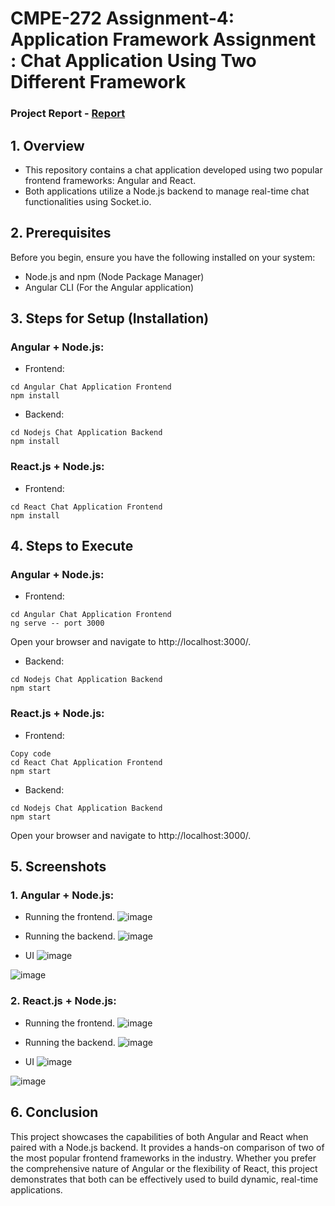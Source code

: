 # **CMPE-272 Assignment-4: Application Framework Assignment** : Chat Application Using Two Different Framework


### Project Report - [Report](https://github.com/sangramjagtap2108/CMPE--272-Assignment-4--Application-Frameworks-Assignment/blob/main/Chat%20Application%20Report%20-%20Team%20SOAP.pdf)
## 1. Overview
* This repository contains a chat application developed using two popular frontend frameworks: Angular and React.
* Both applications utilize a Node.js backend to manage real-time chat functionalities using Socket.io.


## 2. Prerequisites
Before you begin, ensure you have the following installed on your system:

* Node.js and npm (Node Package Manager)
* Angular CLI (For the Angular application)

## 3. Steps for Setup (Installation)
### Angular + Node.js:
* Frontend:
```
cd Angular Chat Application Frontend
npm install
```
* Backend:
```
cd Nodejs Chat Application Backend
npm install
```

### React.js + Node.js:
* Frontend:
```
cd React Chat Application Frontend
npm install
```

## 4. Steps to Execute
### Angular + Node.js:

* Frontend:
```
cd Angular Chat Application Frontend
ng serve -- port 3000
```

Open your browser and navigate to http://localhost:3000/.

* Backend:
```
cd Nodejs Chat Application Backend
npm start
```

### React.js + Node.js:
* Frontend:
```
Copy code
cd React Chat Application Frontend
npm start
```

* Backend:
```
cd Nodejs Chat Application Backend
npm start
```
Open your browser and navigate to http://localhost:3000/.

## 5. Screenshots
### 1. Angular + Node.js:

* Running the frontend. 
![image](https://github.com/sangramjagtap2108/CMPE--272-Assignment-4--Application-Frameworks-Assignment/assets/60735358/88e1c194-2053-4562-a585-d67dd27488e9)

* Running the backend.
![image](https://github.com/sangramjagtap2108/CMPE--272-Assignment-4--Application-Frameworks-Assignment/assets/60735358/bc3be516-5745-4c8e-9b92-d7cb913b8841)

* UI
![image](https://github.com/sangramjagtap2108/CMPE--272-Assignment-4--Application-Frameworks-Assignment/assets/60735358/9075f086-845f-47a1-b2b5-9d74a827e6c0)

![image](https://github.com/sangramjagtap2108/CMPE--272-Assignment-4--Application-Frameworks-Assignment/assets/60735358/d4da6dff-1552-4288-8f4d-269b018adc2c)

### 2. React.js + Node.js:

* Running the frontend. 
![image](https://github.com/sangramjagtap2108/CMPE--272-Assignment-4--Application-Frameworks-Assignment/assets/60735358/23271bb0-04f5-45da-8ebe-7079dfdddf36)

* Running the backend.
![image](https://github.com/sangramjagtap2108/CMPE--272-Assignment-4--Application-Frameworks-Assignment/assets/60735358/8ae339c4-9bfd-456a-8155-611fcf3d38a7)

* UI
![image](https://github.com/sangramjagtap2108/CMPE--272-Assignment-4--Application-Frameworks-Assignment/assets/60735358/04972e77-f31c-4e4c-8388-53b3f842ea3b)

![image](https://github.com/sangramjagtap2108/CMPE--272-Assignment-4--Application-Frameworks-Assignment/assets/60735358/d090a394-cad4-485c-952a-0591a777b5ba)


## 6. Conclusion
This project showcases the capabilities of both Angular and React when paired with a Node.js backend. It provides a hands-on comparison of two of the most popular frontend frameworks in the industry. Whether you prefer the comprehensive nature of Angular or the flexibility of React, this project demonstrates that both can be effectively used to build dynamic, real-time applications.
